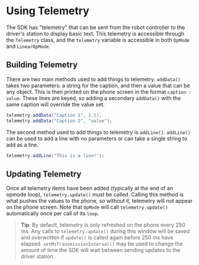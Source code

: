 # Using Telemetry

The SDK has "telemetry" that can be sent from the robot controller to the driver's station to display basic text. This telemetry is accessible through the `Telemetry` class, and the `telemetry` variable is accessible in both `OpMode` and `LinearOpMode`.

## Building Telemetry

There are two main methods used to add things to telemetry. `addData()` takes two parameters: a string for the caption, and then a value that can be any object. This is then printed on the phone screen in the format `caption : value`. These lines are keyed, so adding a secondary `addData()` with the same caption will override the value set.

```java
telemetry.addData("Caption 1", 2.5);
telemetry.addData("Caption 2", "value");
```

The second method used to add things to telemetry is `addLine()`. `addLine()` can be used to add a line with no parameters or can take a single string to add as a line.

```java
telemetry.addLine("This is a line!");
```

## Updating Telemetry

Once all telemetry items have been added (typically at the end of an opmode loop), `telemetry.update()` must be called. Calling this method is what pushes the values to the phone, so without it, telemetry will not appear on the phone screen. Note that `OpMode` will call `telemetry.update()` automatically once per call of its `loop`.

> **Tip**: By default, telemetry is only refreshed on the phone every 250 ms. Any calls to `telemetry.update()` during this window will be saved and overwritten if `update()` is called again before 250 ms have elapsed. `setMsTransmissionInterval()` may be used to change the amount of time the SDK will wait between sending updates to the driver station.
